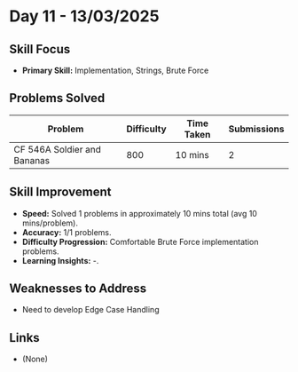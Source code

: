 # Day 11 - 13/03/2025

## Skill Focus
- **Primary Skill:** Implementation, Strings, Brute Force

## Problems Solved
| Problem                     | Difficulty | Time Taken   | Submissions |
|-----------------------------|------------|--------------|-------------|
| CF 546A Soldier and Bananas | 800        | 10 mins      | 2           |


## Skill Improvement
- **Speed:** Solved 1 problems in approximately 10 mins total (avg 10 mins/problem).
- **Accuracy:** 1/1 problems.
- **Difficulty Progression:** Comfortable Brute Force implementation problems.
- **Learning Insights:** -.

## Weaknesses to Address
- Need to develop Edge Case Handling


## Links
- (None)
